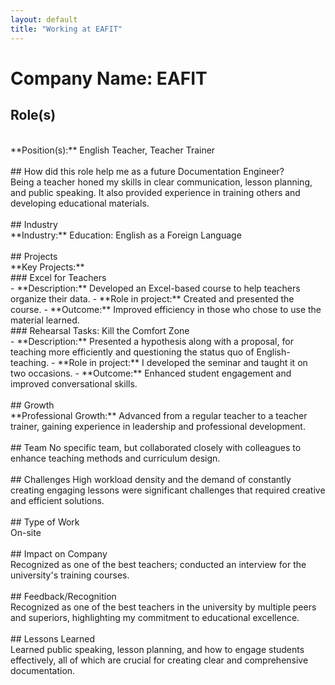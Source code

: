 ```yaml
---
layout: default
title: "Working at EAFIT"
---
```


# Company Name: EAFIT

## Role(s)
<br>
**Position(s):** English Teacher, Teacher Trainer
<br>
<br>
## How did this role help me as a future Documentation Engineer?
<br>
Being a teacher honed my skills in clear communication, lesson planning, and public speaking. It also provided experience in training others and developing educational materials.
<br>
<br>
## Industry
<br>
**Industry:** Education: English as a Foreign Language
<br>
<br>
## Projects
<br>
**Key Projects:**
<br>
### Excel for Teachers
<br>
- **Description:** Developed an Excel-based course to help teachers organize their data.
- **Role in project:** Created and presented the course. 
- **Outcome:** Improved efficiency in those who chose to use the material learned.
<br>
### Rehearsal Tasks: Kill the Comfort Zone
<br>
- **Description:** Presented a hypothesis along with a proposal, for teaching more efficiently and questioning the status quo of English-teaching.
- **Role in project:** I developed the seminar and taught it on two occasions. 
- **Outcome:** Enhanced student engagement and improved conversational skills.
<br>
<br>
## Growth
<br>
**Professional Growth:**  
Advanced from a regular teacher to a teacher trainer, gaining experience in leadership and professional development.
<br>
<br>
## Team
No specific team, but collaborated closely with colleagues to enhance teaching methods and curriculum design.
<br>
<br>
## Challenges
High workload density and the demand of constantly creating engaging lessons were significant challenges that required creative and efficient solutions.
<br>
<br>
## Type of Work
<br>
On-site
<br>
<br>
## Impact on Company
<br>
Recognized as one of the best teachers; conducted an interview for the university's training courses.
<br>
<br>
## Feedback/Recognition
<br>
Recognized as one of the best teachers in the university by multiple peers and superiors, highlighting my commitment to educational excellence.
<br>
<br>
## Lessons Learned
<br>
Learned public speaking, lesson planning, and how to engage students effectively, all of which are crucial for creating clear and comprehensive documentation.

